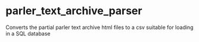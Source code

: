# parler_text_archive_parser
Converts the partial parler text archive html files to a csv suitable for loading in a SQL database

